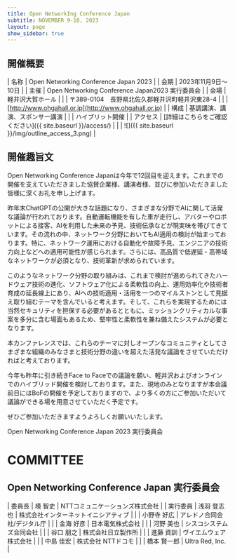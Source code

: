 ```yaml
---
title: Open NetworkIng Conference Japan
subtitle: NOVEMBER 9-10, 2023
layout: page
show_sidebar: true
---
```

## 開催概要

| 名称     | Open Networking Conference Japan 2023 |
| 会期     | 2023年11月9日〜10日 |
| 主催     | Open Networking Conference Japan2023 実行委員会 |
| 会場     | 軽井沢大賀ホール |
|          | 〒389-0104　長野県北佐久郡軽井沢町軽井沢東28-4 |
|          | [http://www.ohgahall.or.jp](http://www.ohgahall.or.jp) |
| 構成     | 基調講演、講演、スポンサー講演 |
|          | ハイブリット開催 |
| アクセス | [詳細はこちらをご確認ください]({{ site.baseurl }}/access/) | 
|          | ![]({{ site.baseurl }}/img/outline_access_3.png) |

## 開催趣旨文
Open Networking Conference Japanは今年で12回目を迎えます。これまでの開催を支えていただきました協賛企業様、講演者様、並びに参加いただきました皆様に深くお礼を申し上げます。

昨年末ChatGPTの公開が大きな話題になり、さまざまな分野でAIに関して活発な議論が行われております。自動運転機能を有した車が走行し、アバターやロボットによる接客、AIを利用した未来の予見、技術伝承などが現実味を帯びてきています。その流れの中、ネットワーク分野においてもAI適用の検討が始まっております。特に、ネットワーク運用における自動化や故障予見、エンジニアの技術力向上などへの適用可能性が感じられます。さらには、高品質で低遅延・高帯域なネットワークが必須となり、技術革新が求められています。

このようなネットワーク分野の取り組みは、これまで検討が進められてきたハードウェア技術の進化、ソフトウェア化による柔軟性の向上、運用効率化や技術者育成の延長線上にあり、AIへの技術適用・活用を一つのマイルストンとして見据え取り組むテーマを含んでいると考えます。そして、これらを実現するためには当然セキュリティを担保する必要があるとともに、ミッションクリティカルな事案を多分に含む場面もあるため、堅牢性と柔軟性を兼ね備えたシステムが必要となります。

本カンファレンスでは、これらのテーマに対しオープンなコミュニティとしてさまざまな組織のみなさまと技術分野の違いを超えた活発な議論をさせていただければと考えております。

今年も昨年に引き続きFace to Faceでの議論を願い、軽井沢およびオンラインでのハイブリッド開催を検討しております。また、現地のみとなりますが本会議前日にはBoFの開催を予定しておりますので、より多くの方にご参加いただいて議論ができる場を用意させていただく予定です。

ぜひご参加いただきますようよろしくお願いいたします。

Open Networking Conference Japan 2023 実行委員会

# COMMITTEE

## Open Networking Conference Japan 実行委員会

| 委員長   | 境 智史 | NTTコミュニケーションズ株式会社 |
| 実行委員 | 浅羽 登志也 | 株式会社インターネットイニシアティブ |
|          | 小野寺 好広  | アレドノ合同会社/デジタル庁 |
|          | 金海 好彦 | 日本電気株式会社 |
|          | 河野 美也 | シスコシステムズ合同会社 |
|          | 谷口 朋之 | 株式会社日立製作所 |
|          | 進藤 資訓 | ヴイエムウェア株式会社 |
|          | 中島 佳宏 | 株式会社 NTTドコモ |
|          | 橋本 賢一郎 | Ultra Red, Inc. |
